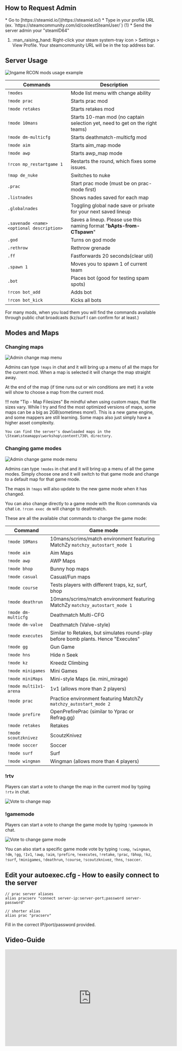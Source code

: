 ## How to Request Admin
<div class="annotate" markdown>
* Go to [https://steamid.io/](https://steamid.io/) 
* Type in your profile URL (ex. `https://steamcommunity.com/id/coolestSteamUser/`) (1)
* Send the server admin your "steamID64"

</div>

1.  :man_raising_hand: Right-click your steam system-tray icon > Settings > View Profile. Your steamcommunity URL will be in the top address bar.

## Server Usage

![Ingame RCON mods usage example](https://raw.githubusercontent.com/mavproductions/cs2-modded-server/assets/assets/rcon-exec-examples.png)

| Commands | Description                                        |
| ---------------------- | ------------------------------------ |
| `!modes`                 | Mode list menu with change ability   |
| `!mode prac`             | Starts prac mod |
| `!mode retakes`          | Starts retakes mod |
| `!mode 10mans`           | Starts 10-man mod (no captain selection yet, need to get on the right teams) |
| `!mode dm-multicfg`      | Starts deathmatch-multicfg mod |
| `!mode aim`              | Starts aim_map mode |
| `!mode awp`              | Starts awp_map mode |
| `!rcon mp_restartgame 1` | Restarts the round, which fixes some issues. |
| `!map de_nuke`           | Switches to nuke |
| `.prac`                  | Start prac mode (must be on prac-mode first) |
| `.listnades`             | Shows nades saved for each map |
| `.globalnades`           | Toggling global nade save or private for your next saved lineup |
| `.savenade <name> <optional description>` |  Saves a lineup. Please use this naming format "**bApts-from-CTspawn**" |
| `.god`                   | Turns on god mode |
| `.rethrow`               | Rethrow grenade |
| `.ff`                    | Fastforwards 20 seconds(clear util) |
| `.spawn 1`               | Moves you to spawn 1 of current team |
| `.bot`                   | Places bot (good for testing spam spots) |
| `!rcon bot_add`          | Adds bot |
| `!rcon bot_kick`         | Kicks all bots |

For many mods, when you load them you will find the commands available through public chat broadcasts (kz/surf I can confirm for at least.)

## Modes and Maps
### Changing maps

<img alt="Admin change map menu" src="https://github.com/mavproductions/cs2-modded-server/blob/assets/assets/admin-maps.png?raw=true&sanitize=true">

Admins can type `!maps` in chat and it will bring up a menu of all the maps for the current mod. When a map is selected it will change the map straight away.

At the end of the map (if time runs out or win conditions are met) it a vote will show to choose a map from the current mod.

!!! note "Tip - Map Filesizes"
    Be mindful when using custom maps, that file sizes vary. While I try and find the most optimized versions of maps, some maps can be a big as 2GB(sometimes more!). This is a new game engine, and some mappers are still learning. Some maps also just simply have a higher asset complexity.

    You can find the server's downloaded maps in the \Steam\steamapps\workshop\content\730\ directory.


### Changing game modes

<img alt="Admin change game mode menu" src="https://github.com/mavproductions/cs2-modded-server/blob/assets/assets/admin-modes.png?raw=true&sanitize=true">

Admins can type `!modes` in chat and it will bring up a menu of all the game modes. Simply choose one and it will switch to that game mode and change to a default map for that game mode.

The maps in `!maps` will also update to the new game mode when it has changed.

You can also change directly to a game mode with the Rcon commands via chat i.e. `!rcon exec dm` will change to deathmatch.

These are all the available chat commands to change the game mode:

| Command                   | Game mode                                                                         |
| ------------------------- | --------------------------------------------------------------------------------- |
| `!mode 10Mans`       | 10mans/scrims/match environment featuring MatchZy `matchzy_autostart_mode 1`      |
| `!mode aim`          | Aim Maps                                                                          |
| `!mode awp`          | AWP Maps                                                                          |
| `!mode bhop`         | Bunny hop maps                                                                    |
| `!mode casual`       | Casual/Fun maps                                                                   |
| `!mode course`       | Tests players with different traps, kz, surf, bhop                                |
| `!mode deathrun`     | 10mans/scrims/match environment featuring MatchZy `matchzy_autostart_mode 1`      |
| `!mode dm-multicfg`  | Deathmatch Multi-CFG                                                              |
| `!mode dm-valve`     | Deathmatch (Valve-style)                                                          |
| `!mode executes`     | Similar to Retakes, but simulates round-play before bomb plants. Hence "Executes" |
| `!mode gg`           | Gun Game                                                                          |
| `!mode hns`          | Hide n Seek                                                                       |
| `!mode kz`           | Kreedz Climbing                                                                   |
| `!mode minigames`    | Mini Games                                                                        |
| `!mode miniMaps`     | Mini-style Maps (ie. mini_mirage)                                                 |
| `!mode multi1v1-arena`    | 1v1 (allows more than 2 players)                                             |
| `!mode prac`         | Practice environment featuring MatchZy `matchzy_autostart_mode 2`                 |
| `!mode prefire`      | OpenPrefirePrac (similar to Yprac or Refrag.gg)                                   |
| `!mode retakes`      | Retakes                                                                           |
| `!mode scoutzknivez` | ScoutzKnivez                                                                      |
| `!mode soccer`       | Soccer                                                                            |
| `!mode surf`         | Surf                                                                              |
| `!mode wingman`      | Wingman (allows more than 4 players)                                              |

### !rtv

Players can start a vote to change the map in the current mod by typing `!rtv` in chat.

<img alt="Vote to change map" src="https://github.com/mavproductions/cs2-modded-server/blob/assets/assets/rtv.png?raw=true&sanitize=true">

### !gamemode

Players can start a vote to change the game mode by typing `!gamemode` in chat.

<img alt="Vote to change game mode" src="https://github.com/mavproductions/cs2-modded-server/blob/assets/assets/vote-gamemode.png?raw=true&sanitize=true">

You can also start a specific game mode vote by typing `!comp`, `!wingman`, `!dm`, `!gg`, `!1v1`, `!awp`, `!aim`, `!prefire`, `!executes`, `!retake`, `!prac`, `!bhop`, `!kz`, `!surf`, `!minigames`, `!deathrun`, `!course`, `!scoutzknivez`, `!hns`, `!soccer`.


## Edit your autoexec.cfg - How to easily connect to the server
```
// prac server aliases
alias pracserv "connect server-ip:server-port;password server-password"

// shorter alias
alias prac "pracserv"
```
Fill in the correct IP/port/password provided.

## Video-Guide
<iframe width="560" height="315" src="https://www.youtube.com/embed/mswWAb8vW4A?si=3oY4Pzpb_UynSLB9" title="YouTube video player" frameborder="0" allow="accelerometer; autoplay; clipboard-write; encrypted-media; gyroscope; picture-in-picture; web-share" referrerpolicy="strict-origin-when-cross-origin" allowfullscreen></iframe>